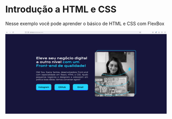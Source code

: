 # Introdução a HTML e CSS
Nesse exemplo você pode aprender o básico de HTML e CSS com FlexBox

![Exemplo da página](https://github.com/eliomar-ifba/introducao-html/blob/3c284802089b1d1e15a24b8603457229763219cf/tela.png)
